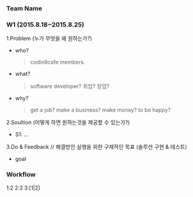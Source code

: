 ### Team Name

### W1 (2015.8.18~2015.8.25)

1.Problem (누가 무엇을 왜 원하는가?)

  - who?

    > codin9cafe members.

  - what?

    > software developer? 취업? 창업?

  - why?

    > get a job?
    > make a business?
    > make money?
    > to be happy?

2.Soultion (어떻게 하면 원하는것을 제공할 수 있는가?)

  - S1: ...

3.Do & Feedback // 해결방안 실행을 위한 구체적인 목표 (솔루션 구현 & 테스트)

  - goal
  
    >


### Workflow
1:2
2:3
3:[1|2]
